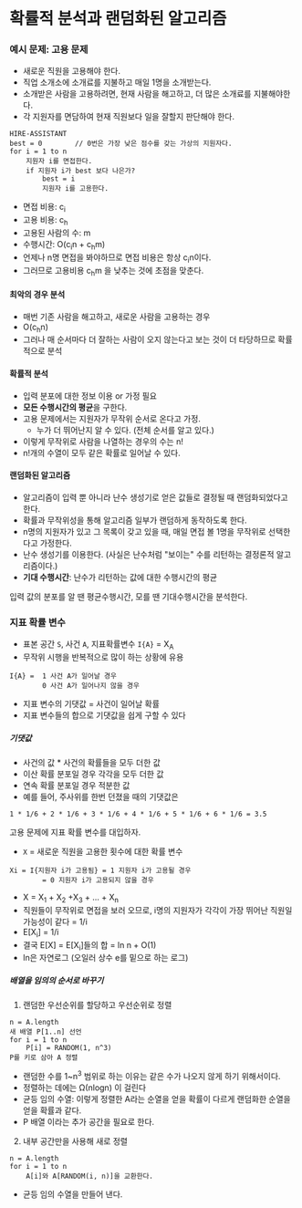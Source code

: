 # 확률적 분석과 랜덤화된 알고리즘

### 예시 문제: 고용 문제
- 새로운 직원을 고용해야 한다.
- 직업 소개소에 소개료를 지불하고 매일 1명을 소개받는다.
- 소개받은 사람을 고용하려면, 현재 사람을 해고하고, 더 많은 소개료를 지불해야한다.
- 각 지원자를 면담하여 현재 직원보다 일을 잘할지 판단해야 한다.

```
HIRE-ASSISTANT
best = 0		// 0번은 가장 낮은 점수를 갖는 가상의 지원자다.
for i = 1 to n
	지원자 i를 면접한다.
	if 지원자 i가 best 보다 나은가?
		best = i
		지원자 i를 고용한다.
```
- 면접 비용: c<sub>i</sub>
- 고용 비용: c<sub>h</sub>
- 고용된 사람의 수: m
- 수행시간: O(c<sub>i</sub>n + c<sub>h</sub>m)
- 언제나 n명 면접을 봐야하므로 면접 비용은 항상 c<sub>i</sub>n이다.
- 그러므로 고용비용 c<sub>h</sub>m 을 낮추는 것에 초점을 맞춘다.

#### 최악의 경우 분석
- 매번 기존 사람을 해고하고, 새로운 사람을 고용하는 경우
- O(c<sub>h</sub>n)
- 그러나 매 순서마다 더 잘하는 사람이 오지 않는다고 보는 것이 더 타당하므로 확률적으로 분석

#### 확률적 분석
- 입력 분포에 대한 정보 이용 or 가정 필요
- **모든 수행시간의 평균**을 구한다.
- 고용 문제에서는 지원자가 무작위 순서로 온다고 가정.
	- 누가 더 뛰어난지 알 수 있다. (전체 순서를 알고 있다.)
- 이렇게 무작위로 사람을 나열하는 경우의 수는 n!
- n!개의 수열이 모두 같은 확률로 일어날 수 있다.

#### 랜덤화된 알고리즘
- 알고리즘이 입력 뿐 아니라 난수 생성기로 얻은 값들로 결정될 때 랜덤화되었다고 한다.
- 확률과 무작위성을 통해 알고리즘 일부가 랜덤하게 동작하도록 한다.
- n명의 지원자가 있고 그 목록이 갖고 있을 때, 매일 면접 볼 1명을 무작위로 선택한다고 가정한다.
- 난수 생성기를 이용한다. (사실은 난수처럼 "보이는" 수를 리턴하는 결정론적 알고리즘이다.)
- **기대 수행시간**: 난수가 리턴하는 값에 대한 수행시간의 평균

입력 값의 분포를 알 땐 평균수행시간, 모를 땐 기대수행시간을 분석한다.

### 지표 확률 변수
- 표본 공간 `S`, 사건 `A`, 지표확률변수  `I{A}` = X<sub>A</sub>
- 무작위 시행을 반복적으로 많이 하는 상황에 유용
```
I{A} =  1 사건 A가 일어날 경우
		0 사건 A가 일어나지 않을 경우
```
- 지표 변수의 기댓값 = 사건이 일어날 확률
- 지표 변수들의 합으로 기댓값을 쉽게 구할 수 있다

##### 기댓값
- 사건의 값 * 사건의 확률들을 모두 더한 값
- 이산 확률 분포일 경우 각각을 모두 더한 값
- 연속 확률 분포일 경우 적분한 값
- 예를 들어, 주사위를 한번 던졌을 때의 기댓값은
```
1 * 1/6 + 2 * 1/6 + 3 * 1/6 + 4 * 1/6 + 5 * 1/6 + 6 * 1/6 = 3.5
```

고용 문제에 지표 확률 변수를 대입하자.
- `X` = 새로운 직원을 고용한 횟수에 대한 확률 변수
```
Xi = I{지원자 i가 고용됨} = 1 지원자 i가 고용될 경우
		= 0 지원자 i가 고용되지 않을 경우
```

- X = X<sub>1</sub> + X<sub>2</sub> +X<sub>3</sub> + ... + X<sub>n</sub> 
- 직원들이 무작위로 면접을 보러 오므로, i명의 지원자가 각각이 가장 뛰어난 직원일 가능성이 같다 = 1/i
- E[X<sub>i</sub>] = 1/i
- 결국 E[X] = E[X<sub>i</sub>]들의 합 = ln n + O(1)
- ln은 자연로그 (오일러 상수 e를 밑으로 하는 로그)

##### 배열을 임의의 순서로 바꾸기
1. 랜덤한 우선순위를 할당하고 우선순위로 정렬
```
n = A.length
새 배열 P[1..n] 선언
for i = 1 to n
	P[i] = RANDOM(1, n^3)
P를 키로 삼아 A 정렬
```
- 랜덤한 수를 1~n<sup>3</sup> 범위로 하는 이유는 같은 수가 나오지 않게 하기 위해서이다.
- 정렬하는 데에는 Ω(nlogn) 이 걸린다
- 균등 임의 수열: 이렇게 정렬한 A라는 순열을 얻을 확률이 다르게 랜덤화한 순열을 얻을 확률과 같다.
- P 배열 이라는 추가 공간을 필요로 한다.

2. 내부 공간만을 사용해 새로 정렬
```
n = A.length
for i = 1 to n
	A[i]와 A[RANDOM(i, n)]을 교환한다.
```
- 균등 임의 수열을 만들어 낸다.